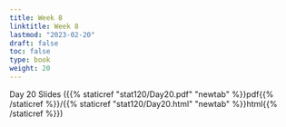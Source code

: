 ```yaml
---
title: Week 8 
linktitle: Week 8
lastmod: "2023-02-20"
draft: false  
toc: false  
type: book  
weight: 20
---
```



Day 20 Slides ({{% staticref "stat120/Day20.pdf" "newtab" %}}pdf{{% /staticref %}}/{{% staticref "stat120/Day20.html" "newtab" %}}html{{% /staticref %}})


